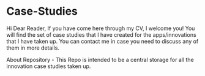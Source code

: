 # Case-Studies
Hi Dear Reader,
If you have come here through my CV, I welcome you!
You will find the set of case studies that I have created for the apps/innovations that I have taken up.
You can contact me in case you need to discuss any of them in more details.

About Repository - 
This Repo is intended to be a central storage for all the innovation case studies taken up.
